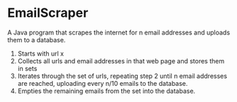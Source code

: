 # EmailScraper
A Java program that scrapes the internet for n email addresses and uploads them to a database.

1) Starts with url x
2) Collects all urls and email addresses in that web page and stores them in sets
3) Iterates through the set of urls, repeating step 2 until n email addresses are reached, uploading every n/10 emails to the database.
4) Empties the remaining emails from the set into the database.
